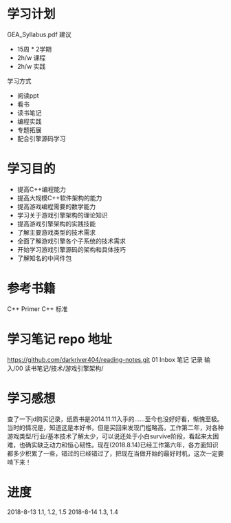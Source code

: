 [time]:<20180813>

# 学习计划
GEA_Syllabus.pdf 建议
- 15周 * 2学期 
- 2h/w 课程
- 2h/w 实践

学习方式
- 阅读ppt
- 看书
- 读书笔记
- 编程实践
- 专题拓展
- 配合引擎源码学习

# 学习目的
- 提高C++编程能力
- 提高大规模C++软件架构的能力
- 提高游戏编程需要的数学能力
- 学习关于游戏引擎架构的理论知识
- 提高游戏引擎架构的实践技能
- 了解主要游戏类型的技术需求
- 全面了解游戏引擎各个子系统的技术需求
- 开始学习游戏引擎源码的架构和具体技巧
- 了解知名的中间件包

# 参考书籍
C++ Primer
C++ 标准

# 学习笔记 repo 地址
https://github.com/darkriver404/reading-notes.git
01 Inbox 笔记 记录 输入/00 读书笔记/技术/游戏引擎架构/

# 学习感想
查了一下jd购买记录，纸质书是2014.11.11入手的……至今也没好好看，惭愧至极。当时的情况是，知道这是本好书，但是买回来发现门槛略高，工作第二年，对各种游戏类型/行业/基本技术了解太少，可以说还处于小白survive阶段，看起来太困难，也确实缺乏动力和恒心韧性。现在(2018.8.14)已经工作第六年，各方面知识都多少积累了一些，错过的已经错过了，把现在当做开始的最好时机，这次一定要啃下来！

# 进度
2018-8-13 1.1, 1.2, 1.5
2018-8-14 1.3, 1.4